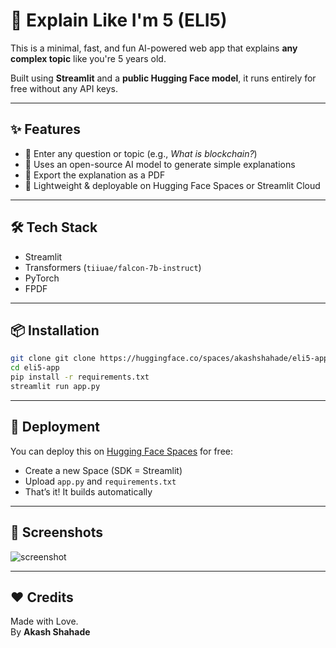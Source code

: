 
# 🧸 Explain Like I'm 5 (ELI5)

This is a minimal, fast, and fun AI-powered web app that explains **any complex topic** like you're 5 years old.

Built using **Streamlit** and a **public Hugging Face model**, it runs entirely for free without any API keys.

---

## ✨ Features

- 🎯 Enter any question or topic (e.g., *What is blockchain?*)
- 🤖 Uses an open-source AI model to generate simple explanations
- 📄 Export the explanation as a PDF
- 🚀 Lightweight & deployable on Hugging Face Spaces or Streamlit Cloud

---

## 🛠️ Tech Stack

- Streamlit
- Transformers (`tiiuae/falcon-7b-instruct`)
- PyTorch
- FPDF

---

## 📦 Installation

```bash
git clone git clone https://huggingface.co/spaces/akashshahade/eli5-app
cd eli5-app
pip install -r requirements.txt
streamlit run app.py
```

---

## 📄 Deployment

You can deploy this on [Hugging Face Spaces](https://huggingface.co/spaces) for free:

- Create a new Space (SDK = Streamlit)
- Upload `app.py` and `requirements.txt`
- That’s it! It builds automatically

---

## 📸 Screenshots

![screenshot](https://via.placeholder.com/800x400.png?text=ELI5+App+Screenshot)

---

## ❤️ Credits

Made with Love.  
By **Akash Shahade**
